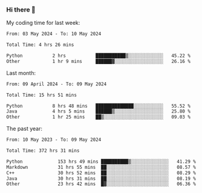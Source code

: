 ### Hi there 👋

My coding time for last week:

<!--START_SECTION:week-->

```txt
From: 03 May 2024 - To: 10 May 2024

Total Time: 4 hrs 26 mins

Python           2 hrs           ███████████▒░░░░░░░░░░░░░   45.22 %
Other            1 hr 9 mins     ██████▓░░░░░░░░░░░░░░░░░░   26.16 %
```

<!--END_SECTION:week-->

Last month:

<!--START_SECTION:month-->

```txt
From: 09 April 2024 - To: 09 May 2024

Total Time: 15 hrs 51 mins

Python           8 hrs 48 mins   ██████████████░░░░░░░░░░░   55.52 %
Java             4 hrs 5 mins    ██████▒░░░░░░░░░░░░░░░░░░   25.80 %
Other            1 hr 25 mins    ██▒░░░░░░░░░░░░░░░░░░░░░░   09.03 %
```

<!--END_SECTION:month-->

The past year:

<!--START_SECTION:year-->

```txt
From: 10 May 2023 - To: 09 May 2024

Total Time: 372 hrs 31 mins

Python             153 hrs 49 mins ██████████▒░░░░░░░░░░░░░░   41.29 %
Markdown           31 hrs 55 mins  ██░░░░░░░░░░░░░░░░░░░░░░░   08.57 %
C++                30 hrs 52 mins  ██░░░░░░░░░░░░░░░░░░░░░░░   08.29 %
Java               30 hrs 31 mins  ██░░░░░░░░░░░░░░░░░░░░░░░   08.19 %
Other              23 hrs 42 mins  █▓░░░░░░░░░░░░░░░░░░░░░░░   06.36 %
```

<!--END_SECTION:year-->
